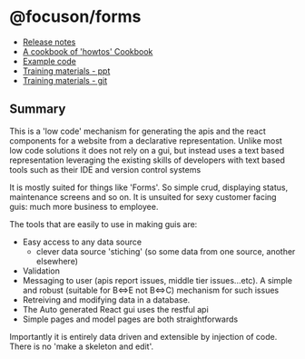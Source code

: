 # @focuson/forms

* [Release notes](https://github.com/focuson-ts/focuson/blob/master/RELEASES.md)
* [A cookbook of 'howtos' Cookbook](cookbooks/index.md)
* [Example code](https://github.com/focuson-ts/focuson/tree/master/modules/forms/src/example)
* [Training materials - ppt](https://docs.google.com/presentation/d/e/2PACX-1vQaJOECJbjQZynmzieigICB_6GAgz8E_BaVzLwnnfmzunhyXcVADL1cHNKs3COjVmoM9eQmejy0y27b/pub?start=false&loop=false&delayms=3000)
* [Training materials - git](https://github.com/focuson-ts/training)

## Summary
This is a 'low code' mechanism for generating the apis and the react components for a website from a declarative representation.
Unlike most low code solutions it does not rely on a gui, but instead uses a text based representation leveraging 
the existing skills of developers with text based tools such as their IDE and version control systems

It is mostly suited for things like 'Forms'. So simple crud, displaying status, maintenance screens and so on. It is unsuited 
for sexy customer facing guis: much more business to employee.

The tools that are easily to use in making guis are:
* Easy access to any data source
  * clever data source 'stiching' (so some data from one source, another elsewhere)
* Validation
* Messaging to user (apis report issues, middle tier issues...etc). A simple and robust (suitable for B<=>E not B<=>C) mechanism for such issues
* Retreiving and modifying data in a database. 
* The Auto generated React gui uses the restful api
* Simple pages and model pages are both straightforwards

Importantly it is entirely data driven and extensible by injection of code. There is no  'make a skeleton and edit'.

